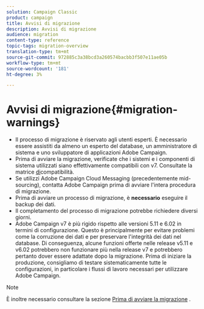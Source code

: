 ```yaml
---
solution: Campaign Classic
product: campaign
title: Avvisi di migrazione
description: Avvisi di migrazione
audience: migration
content-type: reference
topic-tags: migration-overview
translation-type: tm+mt
source-git-commit: 972885c3a38bcd3a260574bacbb3f507e11ae05b
workflow-type: tm+mt
source-wordcount: '181'
ht-degree: 3%

---
```



# Avvisi di migrazione{#migration-warnings}

* Il processo di migrazione è riservato agli utenti esperti. È necessario essere assistiti da almeno un esperto del database, un amministratore di sistema e uno sviluppatore di applicazioni  Adobe Campaign.
* Prima di avviare la migrazione, verificate che i sistemi e i componenti di sistema utilizzati siano effettivamente compatibili con v7. Consultate la matrice [di](../../rn/using/compatibility-matrix.md)compatibilità.
* Se utilizzi  Adobe Campaign Cloud Messaging (precedentemente mid-sourcing), contatta  Adobe Campaign prima di avviare l&#39;intera procedura di migrazione.
* Prima di avviare un processo di migrazione, è **necessario** eseguire il backup dei dati.
* Il completamento del processo di migrazione potrebbe richiedere diversi giorni.
*  Adobe Campaign v7 è più rigido rispetto alle versioni 5.11 e 6.02 in termini di configurazione. Questo è principalmente per evitare problemi come la corruzione dei dati e per preservare l&#39;integrità dei dati nel database. Di conseguenza, alcune funzioni offerte nelle release v5.11 e v6.02 potrebbero non funzionare più nella release v7 e potrebbero pertanto dover essere adattate dopo la migrazione. Prima di iniziare la produzione, consigliamo di testare sistematicamente tutte le configurazioni, in particolare i flussi di lavoro necessari per utilizzare  Adobe Campaign.

>[!NOTE]
>
>È inoltre necessario consultare la sezione [Prima di avviare la migrazione](../../migration/using/before-starting-migration.md) .

